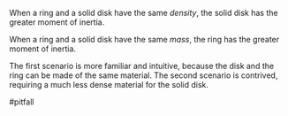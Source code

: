 When a ring and a solid disk have the same _density_, the solid disk has the greater moment of inertia.

When a ring and a solid disk have the same _mass_, the ring has the greater moment of inertia.

The first scenario is more familiar and intuitive, because the disk and the ring can be made of the same material. The second scenario is contrived, requiring a much less dense material for the solid disk.

#pitfall